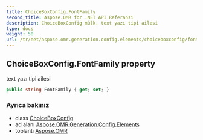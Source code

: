 ```yaml
---
title: ChoiceBoxConfig.FontFamily
second_title: Aspose.OMR for .NET API Referansı
description: ChoiceBoxConfig mülk. text yazı tipi ailesi
type: docs
weight: 50
url: /tr/net/aspose.omr.generation.config.elements/choiceboxconfig/fontfamily/
---
```

## ChoiceBoxConfig.FontFamily property

text yazı tipi ailesi

```csharp
public string FontFamily { get; set; }
```

### Ayrıca bakınız

* class [ChoiceBoxConfig](../)
* ad alanı [Aspose.OMR.Generation.Config.Elements](../../choiceboxconfig/)
* toplantı [Aspose.OMR](../../../)


